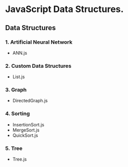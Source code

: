 # JavaScript Data Structures.

## Data Structures

### 1. Artificial Neural Network
 - ANN.js

### 2. Custom Data Structures
 - List.js

### 3. Graph
 - DirectedGraph.js

### 4. Sorting
 - InsertionSort.js
 - MergeSort.js
 - QuickSort.js

### 5. Tree
  - Tree.js

